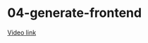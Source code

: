 # 04-generate-frontend

[Video link](https://www.egghead.io/lessons/egghead-04-generate-frontend?pl=build-a-react-app-with-authorization-and-authentication-8bbacfe9)

